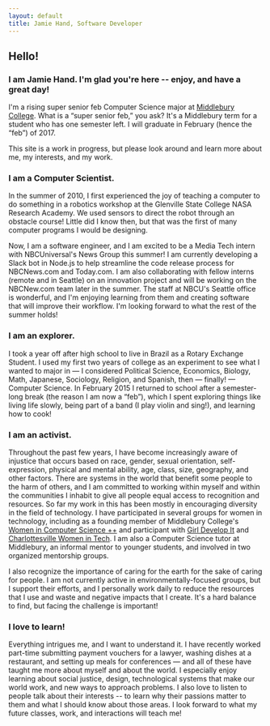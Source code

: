 ```yaml
---
layout: default
title: Jamie Hand, Software Developer
---
```


## Hello!

### I am Jamie Hand. I'm glad you're here -- enjoy, and have a great day!

I'm a rising super senior feb Computer Science major at
[Middlebury College](http://www.middlebury.edu).
What is a “super senior feb,” you ask? It's a Middlebury term for a student
who has one semester left. I will graduate in February (hence the “feb”)
of 2017.

This site is a work in progress, but please
look around and learn more about me, my interests,
and my work.

### I am a Computer Scientist.

In the summer of 2010, I first experienced the joy of teaching a computer to do
something in a robotics workshop at the Glenville State College NASA
Research Academy. We used sensors to direct the robot through an obstacle
course! Little did I know then, but that was the first of many computer
programs I would be designing.

Now, I am a software engineer, and
I am excited to be a Media Tech intern with NBCUniversal's News Group this
summer! I am currently developing a Slack bot in Node.js to help streamline
the code release process for NBCNews.com and Today.com. I am also collaborating
with fellow interns (remote and in Seattle) on an innovation project and will
be working on the NBCNew.com team later in the summer. The staff at NBCU's
Seattle office is wonderful, and I'm enjoying learning from them and
creating software that will improve their workflow. I'm looking forward to
what the rest of the summer holds!

### I am an explorer.

I took a year off after high school to live in Brazil as a Rotary Exchange
Student. I used my first two years of college as an experiment to see what I
wanted to major in — I considered Political Science, Economics, Biology, Math,
Japanese, Sociology, Religion, and Spanish, then — finally! — Computer Science.
In February 2015 I returned to school after a semester-long break (the reason I
am now a “feb”), which I spent exploring things like living life slowly, being
part of a band (I play violin and sing!), and learning how to cook!

### I am an activist.

Throughout the past few years, I have become increasingly aware of injustice
that occurs based on race, gender, sexual orientation,
self-expression, physical and mental ability, age, class, size,
geography, and other
factors. There are systems in the world that benefit some people to the
harm of others, and I am committed to working within myself and within the
communities I inhabit to give all people equal access to recognition and
resources. So far my work in this has been mostly in encouraging diversity
in the field of technology. I have participated in several groups for women
in technology, including as a founding member of Middlebury College's
[Women in Computer Science ++](http://middleburywics.weebly.com/) and
participant with [Girl Develop It](http://www.meetup.com/Girl-Develop-It-CentralVA/)
and [Charlottesville Women in Tech](http://www.charlottesvillewomenintech.com/).
I am also a Computer Science tutor at Middlebury, an informal mentor to
younger students, and involved in two organized mentorship groups.

I also recognize the importance of caring for the earth for the sake of
caring for people. I am not currently active in environmentally-focused groups,
but I support their efforts, and I personally work daily to reduce the
resources that I use and waste and negative impacts that I create. It's
a hard balance to find, but facing the challenge is important!

### I love to learn!

Everything intrigues me, and I want to understand it. I have recently worked
part-time submitting payment vouchers for a lawyer, washing dishes at a
restaurant, and setting up meals for conferences — and all of these have taught
me more about myself and about the world. I especially enjoy learning about
social justice, design, technological systems that make our world work, and
new ways to approach problems. I also love to listen to people talk about
their interests -- to learn why their passions matter to them and
what I should know about those areas.
I look forward to what my future classes, work, and interactions will teach me!
